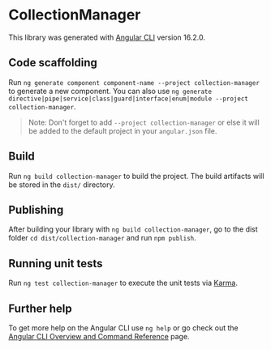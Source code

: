 # CollectionManager

This library was generated with [Angular CLI](https://github.com/angular/angular-cli) version 16.2.0.

## Code scaffolding

Run `ng generate component component-name --project collection-manager` to generate a new component. You can also use `ng generate directive|pipe|service|class|guard|interface|enum|module --project collection-manager`.
> Note: Don't forget to add `--project collection-manager` or else it will be added to the default project in your `angular.json` file. 

## Build

Run `ng build collection-manager` to build the project. The build artifacts will be stored in the `dist/` directory.

## Publishing

After building your library with `ng build collection-manager`, go to the dist folder `cd dist/collection-manager` and run `npm publish`.

## Running unit tests

Run `ng test collection-manager` to execute the unit tests via [Karma](https://karma-runner.github.io).

## Further help

To get more help on the Angular CLI use `ng help` or go check out the [Angular CLI Overview and Command Reference](https://angular.io/cli) page.
